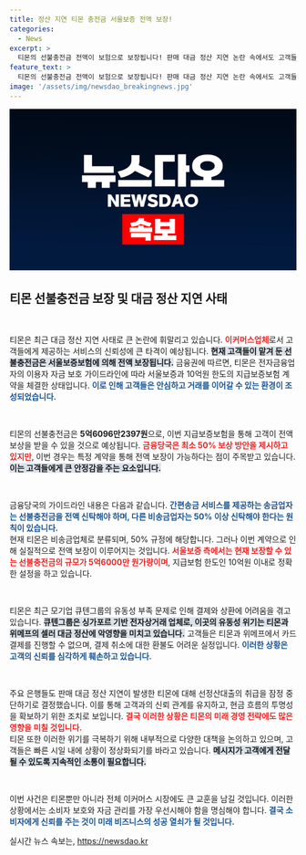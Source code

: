 ```yaml
---
title: 정산 지연 티몬 충전금 서울보증 전액 보장!
categories:
  - News
excerpt: >
  티몬의 선불충전금 전액이 보험으로 보장됩니다! 판매 대금 정산 지연 논란 속에서도 고객들은 안심할 수 있는 상황. 티몬과 서울보증의 계약으로, 최대 10억원까지 보상받을 수 있어 걱정을 덜게 됐습니다.
feature_text: >
  티몬의 선불충전금 전액이 보험으로 보장됩니다! 판매 대금 정산 지연 논란 속에서도 고객들은 안심할 수 있는 상황. 티몬과 서울보증의 계약으로, 최대 10억원까지 보상받을 수 있어 걱정을 덜게 됐습니다.
image: '/assets/img/newsdao_breakingnews.jpg'
---
```


<p><img src="/assets/img/newsdao_breakingnews.jpg" alt="pcversion 속보" /></p>

<h2 data-ke-size="size26">티몬 선불충전금 보장 및 대금 정산 지연 사태</h2>

<p data-ke-size="size16">&nbsp;</p>

<p>티몬은 최근 대금 정산 지연 사태로 큰 논란에 휘말리고 있습니다. <b><span style="color: #ee2323;">이커머스업체</span></b>로서 고객들에게 제공하는 서비스의 신뢰성에 큰 타격이 예상됩니다. <b><span style="background-color: #21538527;">현재 고객들이 맡겨 둔 선불충전금은 서울보증보험에 의해 전액 보장됩니다.</span></b> 금융권에 따르면, 티몬은 전자금융업자의 이용자 자금 보호 가이드라인에 따라 서울보증과 10억원 한도의 지급보증보험 계약을 체결한 상태입니다. <b><span style="color: #1a5490;">이로 인해 고객들은 안심하고 거래를 이어갈 수 있는 환경이 조성되었습니다.</span></b></p>

<p data-ke-size="size16">&nbsp;</p>

<p>티몬의 선불충전금은 <b>5억6096만2397원</b>으로, 이번 지급보증보험을 통해 고객이 전액 보상을 받을 수 있을 것으로 예상됩니다. <b><span style="color: #ee2323;">금융당국은 최소 50% 보상 방안을 제시하고 있지만</span></b>, 이번 경우는 특정 계약을 통해 전액 보장이 가능하다는 점이 주목받고 있습니다. <b><span style="background-color: #21538527;">이는 고객들에게 큰 안정감을 주는 요소입니다.</span></b> </p>

<p data-ke-size="size16">&nbsp;</p>

<p>금융당국의 가이드라인 내용은 다음과 같습니다. <b><span style="color: #1a5490;">간편송금 서비스를 제공하는 송금업자는 선불충전금을 전액 신탁해야 하며, 다른 비송금업자는 50% 이상 신탁해야 한다는 원칙이 있습니다.</span></b><br>
현재 티몬은 비송금업체로 분류되며, 50% 규정에 해당합니다. 그러나 이번 계약으로 인해 실질적으로 전액 보장이 이루어지는 것입니다. <b><span style="color: #ee2323;">서울보증 측에서는 현재 보장할 수 있는 선불충전금의 규모가 5억6000만 원가량이며</span></b>, 지급보험 한도인 10억원 이내로 정확한 설정을 하고 있습니다. </p>

<p data-ke-size="size16">&nbsp;</p>

<p>티몬은 최근 모기업 큐텐그룹의 유동성 부족 문제로 인해 결제와 상환에 어려움을 겪고 있습니다. <b><span style="background-color: #21538527;">큐텐그룹은 싱가포르 기반 전자상거래 업체로, 이곳의 유동성 위기는 티몬과 위메프의 셀러 대금 정산에 악영향을 미치고 있습니다.</span></b> 고객들은 티몬과 위메프에서 카드 결제를 진행할 수 없으며, 결제 취소에 대한 환불도 어려운 실정입니다. <b><span style="color: #1a5490;">이러한 상황은 고객의 신뢰를 심각하게 훼손하고 있습니다.</span></b></p>

<p data-ke-size="size16">&nbsp;</p>

<p>주요 은행들도 판매 대금 정산 지연이 발생한 티몬에 대해 선정산대출의 취급을 잠정 중단하기로 결정했습니다. 이를 통해 고객과의 신뢰 관계를 유지하고, 현금 흐름의 투명성을 확보하기 위한 조치로 보입니다. <b><span style="color: #ee2323;">결국 이러한 상황은 티몬의 미래 경영 전략에도 많은 영향을 미칠 것입니다.</span></b><br>
티몬 또한 이러한 위기를 극복하기 위해 내부적으로 다양한 대책을 논의하고 있으며, 고객들은 빠른 시일 내에 상황이 정상화되기를 바라고 있습니다. <b><span style="background-color: #21538527;">메시지가 고객에게 전달될 수 있도록 지속적인 소통이 필요합니다.</span></b> </p>

<p data-ke-size="size16">&nbsp;</p>

<p>이번 사건은 티몬뿐만 아니라 전체 이커머스 시장에도 큰 교훈을 남길 것입니다. 이러한 상황에서는 소비자 보호와 자금 관리를 가장 우선시해야 함을 명심해야 합니다. <b><span style="color: #1a5490;">결국 소비자에게 신뢰를 주는 것이 미래 비즈니스의 성공 열쇠가 될 것입니다.</span></b> </p>
실시간 뉴스 속보는, <a href="https://newsdao.kr" rel="dofollow">https://newsdao.kr</a>


